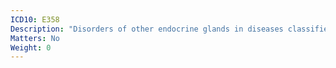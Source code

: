 ```yaml
---
ICD10: E358
Description: "Disorders of other endocrine glands in diseases classified elsewhere"
Matters: No
Weight: 0
---
```


